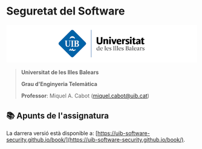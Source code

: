 # Seguretat del Software

![Logo UIB](./img/logo-uib.png)

> **Universitat de les Illes Balears**
>
> **Grau d'Enginyeria Telemàtica​**
>
> **Professor**: Miquel A. Cabot ([miquel.cabot@uib.cat](mailto:miquel.cabot@uib.cat))

## 📚 Apunts de l'assignatura

La darrera versió està disponible a: [https://uib-software-security.github.io/book/](https://uib-software-security.github.io/book/).

